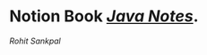# Notion Book *[Java Notes](https://linen-turnover-b6d.notion.site/Java-afcaed48a4a94d3093ce1ab66b3dde41)*.
*Rohit Sankpal*

